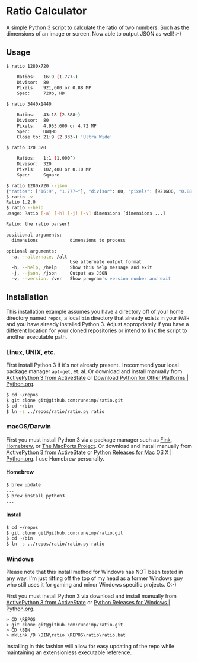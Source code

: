 Ratio Calculator
================

A simple Python 3 script to calculate the ratio of two numbers. Such as the dimensions of an image or screen. Now able to output JSON as well!  :-)


Usage
-----

```bash
$ ratio 1280x720

    Ratios:   16:9 (1.777~)
    Divisor:  80
    Pixels:   921,600 or 0.88 MP
    Spec:     720p, HD

$ ratio 3440x1440

    Ratios:   43:18 (2.388~)
    Divisor:  80
    Pixels:   4,953,600 or 4.72 MP
    Spec:     UWQHD
    Close to: 21:9 (2.333~) 'Ultra Wide'

$ ratio 320 320

    Ratios:   1:1 (1.000¯)
    Divisor:  320
    Pixels:   102,400 or 0.10 MP
    Spec:     Square

$ ratio 1280x720 --json
{"ratios": ["16:9", "1.777~"], "divisor": 80, "pixels": [921600, "0.88 MP"], "spec": "720p, HD"}
$ ratio -v
Ratio 1.2.0
$ ratio --help
usage: Ratio [-a] [-h] [-j] [-v] dimensions [dimensions ...]

Ratio: the ratio parser!

positional arguments:
  dimensions            dimensions to process

optional arguments:
  -a, --alternate, /alt
                        Use alternate output format
  -h, --help, /help     Show this help message and exit
  -j, --json, /json     Output as JSON
  -v, --version, /ver   Show program's version number and exit
```


Installation
------------

This installation example assumes you have a directory off of your home directory named `repos`, a local `bin` directory that already exists in your `PATH` and you have already installed Python 3. Adjust appropriately if you have a different location for your cloned repositories or intend to link the script to another executable path.


### Linux, UNIX, etc.

First install Python 3 if it's not already present. I recommend your local package manager `apt-get`, et. al. Or download and install manually from [ActivePython 3 from ActiveState][] or [Download Python for Other Platforms | Python.org][].

```bash
$ cd ~/repos
$ git clone git@github.com:runeimp/ratio.git
$ cd ~/bin
$ ln -s ../repos/ratio/ratio.py ratio
```


### macOS/Darwin

First you must install Python 3 via a package manager such as [Fink][], [Homebrew][], or [The MacPorts Project][]. Or download and install manually from [ActivePython 3 from ActiveState][] or [Python Releases for Mac OS X | Python.org][]. I use Homebrew personally.


#### Homebrew

```bash
$ brew update
...
$ brew install python3
...
```


#### Install

```bash
$ cd ~/repos
$ git clone git@github.com:runeimp/ratio.git
$ cd ~/bin
$ ln -s ../repos/ratio/ratio.py ratio
```


### Windows

Please note that this install method for Windows has NOT been tested in any way. I'm just riffing off the top of my head as a former Windows guy who still uses it for gaming and minor Windows specific projects. O:-)

First you must install Python 3 via download and install manually from [ActivePython 3 from ActiveState][] or [Python Releases for Windows | Python.org][].

```dos
> CD \REPOS
> git clone git@github.com:runeimp/ratio.git
> CD \BIN
> mklink /D \BIN\ratio \REPOS\ratio\ratio.bat
```

Installing in this fashion will allow for easy updating of the repo while maintaining an extensionless executable reference.


[ActivePython 3 from ActiveState]: http://www.activestate.com/activepython-3
[Download Python for Other Platforms | Python.org]: https://www.python.org/download/other/
[Fink]: http://www.finkproject.org/
[Homebrew]: http://brew.sh/
[JSDB]: http://www.jsdb.org/
[Microsoft - Windows Script Host]: https://www.microsoft.com/resources/documentation/windows/xp/all/proddocs/en-us/wsh_overview.mspx?mfr=true
[Node.js]: https://nodejs.org/en/
[Python Releases for Mac OS X | Python.org]: https://www.python.org/downloads/mac-osx/
[Python Releases for Windows | Python.org]: https://www.python.org/downloads/windows/
[The MacPorts Project]: https://www.macports.org/
